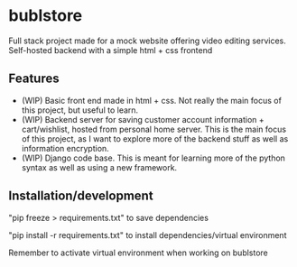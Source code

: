 # bublstore
Full stack project made for a mock website offering video editing services. Self-hosted backend with a simple html + css frontend

## Features
- (WIP) Basic front end made in html + css. Not really the main focus of this project, but useful to learn.
- (WIP) Backend server for saving customer account information + cart/wishlist, hosted from personal home server. This is the main focus of this project, as I want to explore more of the backend stuff as well as information encryption.
- (WIP) Django code base. This is meant for learning more of the python syntax as well as using a new framework.

## Installation/development
"pip freeze > requirements.txt" to save dependencies

"pip install -r requirements.txt" to install dependencies/virtual environment

Remember to activate virtual environment when working on bublstore